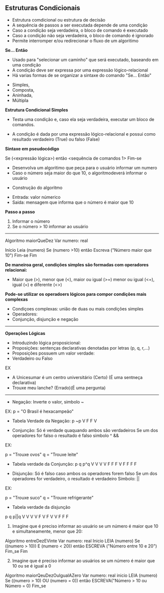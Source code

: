 ## Estruturas Condicionais ##

- Estrutura comdicional ou estrutura de decisão
- A sequência de passos a ser executada depende de uma condição
- Caso a condição seja verdadeira, o bloco de comando é executado
- Caso a condição não seja verdadeira, o bloco de comando é ignorado
- Permite interromper e/ou redirecionar o fluxo de um algoritimo

**Se... Então**

- Usado para "selecionar um caminho" que será executado,
baseando em uma condição
- A condição deve ser expressa por uma expressão lógico-relacional
- Há varias formas de se organizar a sintaxe do comando "Se... Então"

* Simples,
* Composta,
* Aninhada, 
* Múltipla

**Estrutura Condicional Simples**

* Testa uma condição e, caso ela seja verdadeira,
executar um bloco de comandos.
- A condição é dada por uma expressão lógico-relacional
e possui como resultado verdadeiro (True) ou falso (False)

**Sintaxe em pseudocódigo**

Se (<expressão lógica>) então
   <sequência de comandos 1>
Fim-se

- Desenvolva um algoritimo que peça para o 
usuário informar um numero
- Caso o número seja maior do que 10, o algoritmodeverá informar o usuário

* Construção do algoritmo

- Entrada: valor númerico
- Saida: mensagem que informa que o número
é maior que 10

**Passo a passo**

1. Informar o número
2. Se o número > 10 informar ao usuário

-------------------------------

Algoritmo maiorQueDez
	Var numero: real

Início
	Leia (numero)
	Se (numero >10) então
		Escreva ("Número maior que 10")
	Fim-se
Fim


**De maneiroa geral, condições simples são formadas com operadores relacionai:** 
- Maior que (>), menor que (<), maior ou igual (>=)
menor ou igual (<=), igual (=) e diferente (<>)

**Pode-se utilizar os operadoers lógicos para compor condições mais complexas**
- Condiçoes complexas: união de duas ou mais condições simples
- Operadores: 
- Conjunção, disjunção e negação

------------------------

**Operações Lógicas**

- Introduzindo lógica proposicional:
- Proposições: sentenças declarativas
denotadas por letras (p, q, r,...)
- Proposições possuem um valor verdade: 
- Verdadeiro ou Falso

EX

- A Unicesumar é um centro universitário (Certo) (É uma sentneça declarativa)
- Trouxe meu lanche? (Errado)(É uma pergunta)


-----------------

- Negação: Inverte o valor, simbolo ~

EX:
p = "O Brasil é hexacampeão"

- Tabela Verdade da Negação:
p	~p
V	 F
F	 V

- Conjunção: Só é verdade quaquando ambos são verdadeiros
Se um dos operadores for falso o resultado é falso
simbolo ^ &&

EX:

p = "Trouxe ovos"
q = "Trouxe leite"

- Tabela verdade da Conjunção:
p	q	p^q
V	V	V
V	F	F
F	V	F
F	F	F

- Disjunção: Só é falso caso ambos os operadores forem falso
Se um dos operadores for verdadeiro, o resultado é verdadeiro
Simbolo:
||

EX:

p = "Trouxe suco"
q = "Trouxe refrigerante"

- Tabela verdade da disjunção

p	q	p||q
V	V	V
V	F	V
F	V	V
F	F	F


1) Imagine que é preciso informar ao usuário
se um número é maior que 10 e simultaneamente,
menor que 20:

Algoritmo entreDezEVinte
	Var numero: real
Inicio
	LEIA (numero)
	Se ((numero > 10)) E (numero < 20)) então
		ESCREVA ("Número entre 10 e 20")
	Fim_se
Fim


2) Imagine que é preciso informar ao usuários se um número é maior que 10 ou se é igual a 0

Algoritmo maiorQeuDezOuIgualAZero
	Var numero: real
inicio
	LEIA (numero)
	Se ((numero > 10) OU (numero = 0)) então
		ESCREVA("Número > 10 ou Número = 0)
Fim_se